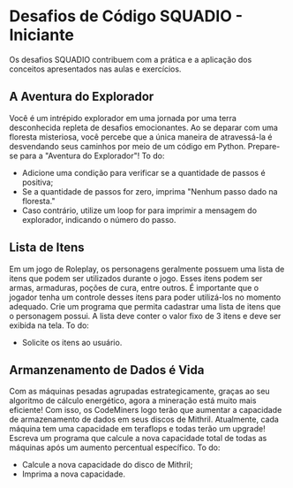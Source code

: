 # Desafios de Código SQUADIO - Iniciante
Os desafios SQUADIO contribuem com a prática e a aplicação dos conceitos apresentados nas aulas e exercícios.

## A Aventura do Explorador
Você é um intrépido explorador em uma jornada por uma terra desconhecida repleta de desafios emocionantes. Ao se deparar com uma floresta misteriosa, você percebe que a única maneira de atravessá-la é desvendando seus caminhos por meio de um código em Python. Prepare-se para a "Aventura do Explorador"!
To do:
- Adicione uma condição para verificar se a quantidade de passos é positiva;
- Se a quantidade de passos for zero, imprima "Nenhum passo dado na floresta."
- Caso contrário, utilize um loop for para imprimir a mensagem do explorador, indicando o número do passo.

## Lista de Itens
Em um jogo de Roleplay, os personagens geralmente possuem uma lista de itens que podem ser utilizados durante o jogo. Esses itens podem ser armas, armaduras, poções de cura, entre outros. É importante que o jogador tenha um controle desses itens para poder utilizá-los no momento adequado.
Crie um programa que permita cadastrar uma lista de itens que o personagem possui. A lista deve conter o valor fixo de 3 itens e deve ser exibida na tela.
To do:
- Solicite os itens ao usuário.

## Armanzenamento de Dados é Vida
Com as máquinas pesadas agrupadas estrategicamente, graças ao seu algoritmo de cálculo energético, agora a mineração está muito mais eficiente! Com isso, os CodeMiners logo terão que aumentar a capacidade de armazenamento de dados em seus discos de Mithril. Atualmente, cada máquina tem uma capacidade em teraflops e todas terão um upgrade! Escreva um programa que calcule a nova capacidade total de todas as máquinas após um aumento percentual específico.
To do:
- Calcule a nova capacidade do disco de Mithril;
- Imprima a nova capacidade.
